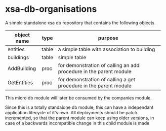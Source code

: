 # xsa-db-organisations
A simple standalone xsa db repository that contains the following objects.

|object name| type | purpose |
|----------|-----|---------|
| entities |table| a simple table with association to building|
| buildings |table| simple table |
| AddBuilding |proc| for demonstration of calling an add procedure in the parent module|
| GetEntities |proc| for demonstration of calling a get procedure in the parent module|

This micro db module will later be consumed by the companies module.

Since this is a totally standalone db module, this can have a independant application lifecycle of it's own.
All deployments should be patch incremented, so that the parent module can keep using older versions, in case of a backwards
 incompatible change in this child module is made.